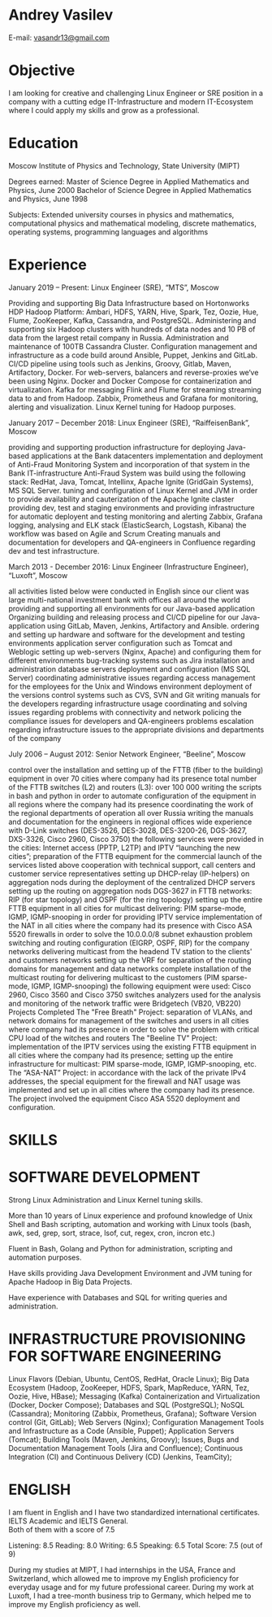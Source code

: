 # Andrey Vasilev


E-mail:			vasandr13@gmail.com

# Objective

I am looking for creative and challenging Linux Engineer or SRE position in a company with a cutting edge IT-Infrastructure and modern IT-Ecosystem where I could apply my skills and grow as a professional.
 
# Education

Moscow Institute of Physics and Technology, State University (MIPT)

Degrees earned:
Master of Science Degree in Applied Mathematics and Physics, June 2000
Bachelor of Science Degree in Applied Mathematics and Physics, June 1998

Subjects:
Extended university courses in physics and mathematics, computational physics and mathematical modeling, discrete mathematics, operating systems, programming languages and algorithms

# Experience

January 2019 – Present:  Linux Engineer (SRE), “MTS”, Moscow

Providing and supporting Big Data Infrastructure based on Hortonworks HDP Hadoop Platform: Ambari, HDFS, YARN, Hive, Spark, Tez, Oozie, Hue, Flume, ZooKeeper, Kafka, Cassandra, and PostgreSQL.
Administering and supporting six Hadoop clusters with hundreds of data nodes and 10 PB of data from the largest retail company in Russia.
Administration and maintenance of 100TB Cassandra Cluster.
Configuration management and infrastructure as a code build around Ansible, Puppet, Jenkins and GitLab.   
CI/CD pipeline using tools such as Jenkins, Groovy, Gitlab, Maven, Artifactory, Docker.
For web-servers, balancers and reverse-proxies we‘ve been using Nginx. 
Docker and Docker Compose for containerization and virtualization.
Kafka for messaging
Flink and Flume for streaming streaming data to and from Hadoop.
Zabbix, Prometheus and Grafana for monitoring, alerting and visualization.
Linux Kernel tuning for Hadoop purposes.



January 2017 – December 2018: Linux Engineer (SRE), “RaiffeisenBank”, Moscow

providing and supporting production infrastructure for deploying Java-based applications at the Bank datacenters
implementation and deployment of Anti-Fraud Monitoring System and incorporation of that system in the Bank IT-infrastructure 
Anti-Fraud System was build using the following stack: RedHat, Java, Tomcat, Intellinx, Apache Ignite (GridGain Systems), MS SQL Server.
tuning and configuration of Linux Kernel and JVM in order to provide availability and cauterization of the Apache Ignite claster 
providing dev, test and staging environments and providing infrastructure for automatic deployent and testing 
monitoring and alerting Zabbix, Grafana
logging, analysing and ELK stack (ElasticSearch, Logstash, Kibana)
the workflow was based on Agile and Scrum
Creating manuals and documentation for developers and QA-engineers in Confluence regarding dev and test infrastructure.

March 2013 - December 2016: Linux Engineer (Infrastructure Engineer), “Luxoft”, Moscow


all activities listed below were conducted in English since our client was large multi-national investment bank with offices all around the world
providing and supporting all environments for our Java-based application
Organizing building and releasing process and CI/CD pipeline for our Java-application using GitLab, Maven, Jenkins, Artifactory and Ansible.
ordering and setting up hardware and software for the development and testing environments
application server configuration such as Tomcat and Weblogic
setting up web-servers (Nginx, Apache) and configuring them for different environments
bug-tracking systems such as Jira installation and administration
database servers deployment and configuration (MS SQL Server)
coordinating administrative issues regarding access management for the employees for the Unix and Windows environment
deployment of the versions control systems such as CVS, SVN and Git
writing manuals for the developers regarding infrastructure usage 
coordinating and solving issues regarding problems with connectivity and network
policing the compliance issues for developers and QA-engineers
problems escalation regarding infrastructure issues to the appropriate divisions and departments of the company


July 2006 – August 2012: Senior Network Engineer, “Beeline”, Moscow

control over the installation and setting up of the FTTB (fiber to the building) equipment in over 70 cities where company had its presence
total number of the FTTB switches (L2) and routers (L3): over 100 000
writing the scripts in bash and python in order to automate configuration of the equipment in all regions where the company had its presence
coordinating the work of the regional departments of operation all over Russia
writing the manuals and documentation for the engineers in regional offices 
wide experience with D-Link switches (DES-3526, DES-3028, DES-3200-26, DGS-3627, DXS-3326, Cisco 2960, Cisco 3750)
the following services were provided in the cities: Internet access (PPTP, L2TP) and IPTV
“launching the new cities”; preparation of the FTTB equipment for the commercial launch of the services listed above
cooperation with technical support, call centers and customer service representatives
setting up DHCP-relay (IP-helpers) on aggregation nods during the deployment of the centralized DHCP servers
setting up the routing on aggregation nods DGS-3627 in FTTB networks: RIP (for star topology) and OSPF (for the ring topology)
setting up the entire FTTB equipment in all cities for multicast delivering: PIM sparse-mode, IGMP, IGMP-snooping in order for providing IPTV service
implementation of the NAT in all cities where the company had its presence with Cisco ASA 5520 firewalls in order to solve the 10.0.0.0/8 subnet exhaustion problem 
switching and routing configuration (EIGRP, OSPF, RIP) for the company networks
delivering multicast from the headend TV station to the clients' and customers networks
setting up the VRF for separation of the routing domains for management and data networks
complete installation of the multicast routing for delivering multicast to the customers (PIM sparse-mode, IGMP, IGMP-snooping)
the following equipment were used: Cisco 2960, Cisco 3560 and Cisco 3750 switches
analyzers used for the analysis and monitoring of the network traffic were Bridgetech (VB20, VB220)
Projects Completed
The "Free Breath" Project: separation of VLANs, and network domains for management of the switches and users in all cities where company had its presence in order to solve the problem with critical CPU load of the witches and routers
The "Beeline TV" Project: implementation of the IPTV services using the existing FTTB equipment in all cities where the company had its presence; setting up the entire infrastructure for multicast: PIM sparse-mode, IGMP, IGMP-snooping, etc.
The “ASA-NAT” Project: in accordance with the lack of the private IPv4 addresses, the special equipment for the firewall and NAT usage was implemented and set up in all cities where the company had its presence. The project involved the equipment Cisco ASA 5520 deployment and configuration.




# SKILLS

# SOFTWARE DEVELOPMENT

Strong Linux Administration and Linux Kernel tuning skills. 

More than 10 years of Linux experience and profound knowledge of Unix Shell and Bash scripting, automation and working with Linux tools (bash, awk, sed, grep, sort, strace, lsof, cut, regex, cron, incron etc.)

Fluent in Bash, Golang and Python for administration, scripting and automation purposes.

Have skills providing Java Development Environment and JVM tuning for Apache Hadoop in Big Data Projects.

Have experience with Databases and SQL for writing queries and administration.


# INFRASTRUCTURE PROVISIONING FOR SOFTWARE ENGINEERING

Linux Flavors (Debian, Ubuntu, CentOS, RedHat, Oracle Linux);
Big Data Ecosystem (Hadoop, ZooKeeper, HDFS, Spark, MapReduce, YARN, Tez, Oozie, Hive, HBase);
Messaging (Kafka)
Containerization and Virtualization (Docker, Docker Compose);
Databases and SQL (PostgreSQL);
NoSQL (Cassandra);
Monitoring (Zabbix, Prometheus, Grafana);
Software Version control (Git, GitLab);
Web Servers (Nginx);
Configuration Management Tools and Infrastructure as a Code (Ansible, Puppet);
Application Servers (Tomcat);
Building Tools (Maven, Jenkins, Groovy);
Issues, Bugs and Documentation Management Tools (Jira and Confluence);
Continuous Integration (CI) and Continuous Delivery (CD) (Jenkins, TeamCity);

# ENGLISH
I am fluent in English and I have two standardized international certificates.
IELTS Academic and IELTS General.  
Both of them with a score of 7.5

Listening: 8.5 Reading: 8.0 Writing: 6.5 Speaking: 6.5 Total Score: 7.5 (out of 9)

During my studies at MIPT, I had internships in the USA, France and Switzerland, which allowed me to improve my English proficiency for everyday usage and for my future professional career. During my work at Luxoft, I had a tree-month business trip to Germany, which helped me to improve my English proficiency as well.
